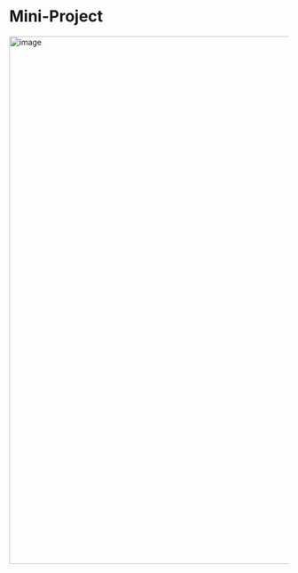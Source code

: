 # Mini-Project
<img width="949" alt="image" src="https://user-images.githubusercontent.com/55504424/151436697-45f66513-b889-4046-ac0a-a297b4d8bb9f.png">
